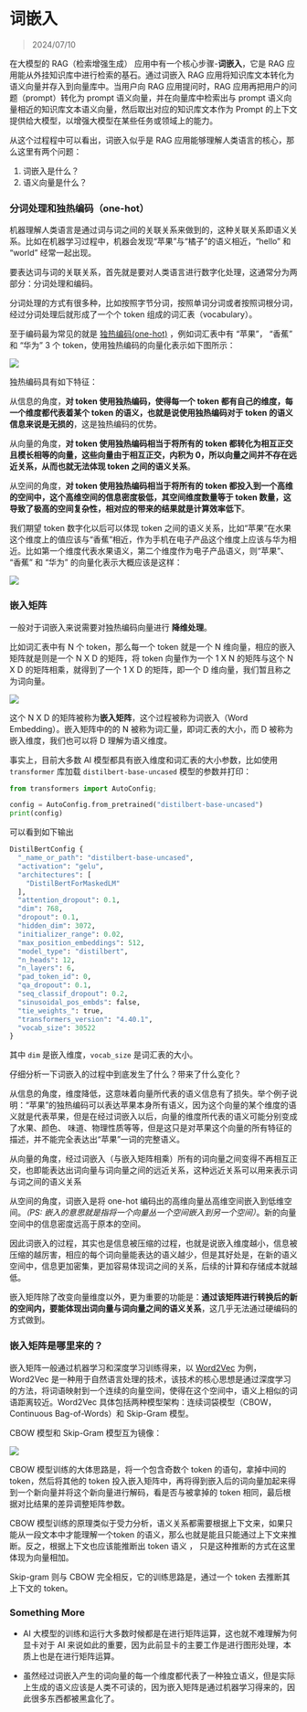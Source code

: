 # 词嵌入

> 2024/07/10

在大模型的 RAG（检索增强生成） 应用中有一个核心步骤-**词嵌入**，它是 RAG 应用能从外挂知识库中进行检索的基石。通过词嵌入 RAG 应用将知识库文本转化为语义向量并存入到向量库中。当用户向 RAG 应用提问时，RAG 应用再把用户的问题（prompt）转化为 prompt 语义向量，并在向量库中检索出与 prompt 语义向量相近的知识库文本语义向量，然后取出对应的知识库文本作为 Prompt 的上下文提供给大模型，以增强大模型在某些任务或领域上的能力。

从这个过程程中可以看出，词嵌入似乎是 RAG 应用能够理解人类语言的核心，那么这里有两个问题：

1. 词嵌入是什么？
2. 语义向量是什么？

### **分词处理和独热编码（one-hot）**

机器理解人类语言是通过词与词之间的关联关系来做到的，这种关联关系即语义关系。比如在机器学习过程中，机器会发现“苹果”与“橘子”的语义相近，“hello” 和 “world” 经常一起出现。

要表达词与词的关联关系，首先就是要对人类语言进行数字化处理，这通常分为两部分：分词处理和编码。

分词处理的方式有很多种，比如按照字节分词，按照单词分词或者按照词根分词，经过分词处理后就形成了一个个 token 组成的词汇表（vocabulary）。

至于编码最为常见的就是 [独热编码(one-hot)](https://en.wikipedia.org/wiki/One-hot) ，例如词汇表中有 “苹果”， “香蕉” 和 “华为” 3 个 token，使用独热编码的向量化表示如下图所示：

<img src="images/vector-one-hot.svg"/>

独热编码具有如下特征：

从信息的角度，**对 token 使用独热编码，使得每一个 token 都有自己的维度，每一个维度都代表着某个 token 的语义，也就是说使用独热编码对于 token 的语义信息来说是无损的**，这是独热编码的优势。

从向量的角度，**对 token 使用独热编码相当于将所有的 token 都转化为相互正交且模长相等的向量，这些向量由于相互正交，内积为 0，所以向量之间并不存在远近关系，从而也就无法体现 token 之间的语义关系**。

从空间的角度，**对 token 使用独热编码相当于将所有的 token 都投入到一个高维的空间中，这个高维空间的信息密度极低，其空间维度数量等于 token 数量，这导致了极高的空间复杂性，相对应的带来的结果就是计算效率低下**。

我们期望 token 数字化以后可以体现 token 之间的语义关系，比如“苹果”在水果这个维度上的值应该与“香蕉”相近，作为手机在电子产品这个维度上应该与华为相近。比如第一个维度代表水果语义，第二个维度作为电子产品语义，则“苹果”、 “香蕉” 和 “华为” 的向量化表示大概应该是这样：

<img src="images/vector-semantics.svg"/>

### 嵌入矩阵

一般对于词嵌入来说需要对独热编码向量进行 **降维处理**。

比如词汇表中有 N 个 token，那么每一个 token 就是一个 N 维向量，相应的嵌入矩阵就是则是一个 N X D 的矩阵，将 token 向量作为一个 1 X N 的矩阵与这个 N X D 的矩阵相乘，就得到了一个 1 X D 的矩阵，即一个 D 维向量，我们暂且称之为词向量。

<img src="images/vector-dimension-reduction.svg"/>

这个 N X D 的矩阵被称为**嵌入矩阵**，这个过程被称为词嵌入（Word Embedding）。嵌入矩阵中的的 N 被称为词汇量，即词汇表的大小，而 D 被称为嵌入维度，我们也可以将 D 理解为语义维度。

事实上，目前大多数 AI 模型都具有嵌入维度和词汇表的大小参数，比如使用 `transformer` 库加载 `distilbert-base-uncased` 模型的参数并打印：

```python
from transformers import AutoConfig;

config = AutoConfig.from_pretrained("distilbert-base-uncased")
print(config)
```

可以看到如下输出

```python
DistilBertConfig {
  "_name_or_path": "distilbert-base-uncased",
  "activation": "gelu",
  "architectures": [
    "DistilBertForMaskedLM"
  ],
  "attention_dropout": 0.1,
  "dim": 768,
  "dropout": 0.1,
  "hidden_dim": 3072,
  "initializer_range": 0.02,
  "max_position_embeddings": 512,
  "model_type": "distilbert",
  "n_heads": 12,
  "n_layers": 6,
  "pad_token_id": 0,
  "qa_dropout": 0.1,
  "seq_classif_dropout": 0.2,
  "sinusoidal_pos_embds": false,
  "tie_weights_": true,
  "transformers_version": "4.40.1",
  "vocab_size": 30522
}
```

其中 `dim` 是嵌入维度，`vocab_size` 是词汇表的大小。

仔细分析一下词嵌入的过程中到底发生了什么？带来了什么变化？

从信息的角度，维度降低，这意味着向量所代表的语义信息有了损失。举个例子说明：“苹果”的独热编码可以表达苹果本身所有语义，因为这个向量的某个维度的语义就是代表苹果，但是在经过词嵌入以后，向量的维度所代表的语义可能分别变成了水果、颜色、 味道、物理性质等等，但是这只是对苹果这个向量的所有特征的描述，并不能完全表达出“苹果”一词的完整语义。

从向量的角度，经过词嵌入（与嵌入矩阵相乘）所有的词向量之间变得不再相互正交，也即能表达出词向量与词向量之间的远近关系，这种远近关系可以用来表示词与词之间的语义关系

从空间的角度，词嵌入是将 one-hot 编码出的高维向量丛高维空间嵌入到低维空间。_（PS: 嵌入的意思就是指将一个向量丛一个空间嵌入到另一个空间）_。新的向量空间中的信息密度远高于原本的空间。

因此词嵌入的过程，其实也是信息被压缩的过程，也就是说嵌入维度越小，信息被压缩的越厉害，相应的每个词向量能表达的语义越少，但是其好处是，在新的语义空间中，信息更加密集，更加容易体现词之间的关系，后续的计算和存储成本就越低。

嵌入矩阵除了改变向量维度以外，更为重要的功能是：**通过该矩阵进行转换后的新的空间内，要能体现出词向量与词向量之间的语义关系**，这几乎无法通过硬编码的方式做到。

### 嵌入矩阵是哪里来的？

嵌入矩阵一般通过机器学习和深度学习训练得来，以 [Word2Vec](https://en.wikipedia.org/wiki/Word2vec) 为例， Word2Vec 是一种用于自然语言处理的技术，该技术的核心思想是通过深度学习的方法，将词语映射到一个连续的向量空间，使得在这个空间中，语义上相似的词语距离较近。Word2Vec 具体包括两种模型架构：连续词袋模型（CBOW，Continuous Bag-of-Words）和 Skip-Gram 模型。

CBOW 模型和 Skip-Gram 模型互为镜像：

<img src="images/cbow_skip_gram.png"/>

CBOW 模型训练的大体思路是，将一个包含奇数个 token 的语句，拿掉中间的 token，然后将其他的 token 投入嵌入矩阵中，再将得到嵌入后的词向量加起来得到一个新向量并将这个新向量进行解码，看是否与被拿掉的 token 相同，最后根据对比结果的差异调整矩阵参数。

CBOW 模型训练的原理类似于受力分析，语义关系都需要根据上下文来，如果只能从一段文本中才能理解一个token 的语义，那么也就是能且只能通过上下文来推断。反之，根据上下文也应该能推断出 token 语义 ， 只是这种推断的方式在这里体现为向量相加。

Skip-gram 则与 CBOW 完全相反，它的训练思路是，通过一个 token 去推断其上下文的 token。


### Something More
+ AI 大模型的训练和运行大多数时候都是在进行矩阵运算，这也就不难理解为何显卡对于 AI 来说如此的重要，因为此前显卡的主要工作是进行图形处理，本质上也是在进行矩阵运算。

+ 虽然经过词嵌入产生的词向量的每一个维度都代表了一种独立语义，但是实际上生成的语义应该是人类不可读的，因为嵌入矩阵是通过机器学习得来的，因此很多东西都被黑盒化了。


